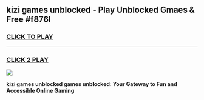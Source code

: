 
## kizi games unblocked - Play Unblocked Gmaes & Free #f876l
<h3>
<a href="https://news.freeplayer.one?title=kizi_games_unblocked&ref=03M">CLICK TO PLAY</a></h3>
<hr>

<h3>
<a href="https://news.freeplayer.one?title=kizi_games_unblocked&ref=03M">CLICK 2 PLAY</a>
  
</h3>

<a href="https://news.freeplayer.one?title=kizi_games_unblocked&ref=03M"><img src="https://clearcache.store/games.png"></a>


**kizi games unblocked games unblocked: Your Gateway to Fun and Accessible Online Gaming**
